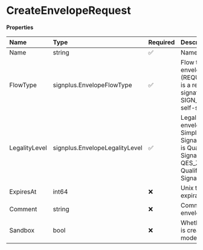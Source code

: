 # CreateEnvelopeRequest

**Properties**

| Name          | Type                           | Required | Description                                                                                                                                                             |
| :------------ | :----------------------------- | :------- | :---------------------------------------------------------------------------------------------------------------------------------------------------------------------- |
| Name          | string                         | ✅       | Name of the envelope                                                                                                                                                    |
| FlowType      | signplus.EnvelopeFlowType      | ✅       | Flow type of the envelope (REQUEST_SIGNATURE is a request for signature, SIGN_MYSELF is a self-signing flow)                                                            |
| LegalityLevel | signplus.EnvelopeLegalityLevel | ✅       | Legal level of the envelope (SES is Simple Electronic Signature, QES_EIDAS is Qualified Electronic Signature, QES_ZERTES is Qualified Electronic Signature with Zertes) |
| ExpiresAt     | int64                          | ❌       | Unix timestamp of the expiration date                                                                                                                                   |
| Comment       | string                         | ❌       | Comment for the envelope                                                                                                                                                |
| Sandbox       | bool                           | ❌       | Whether the envelope is created in sandbox mode                                                                                                                         |
